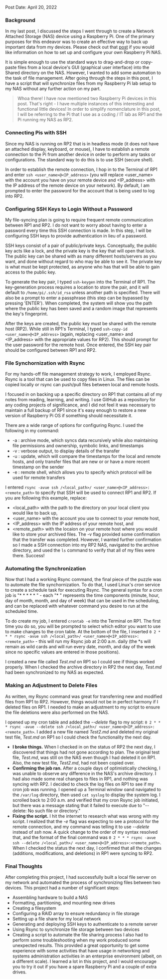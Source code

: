 Post Date:  April 20, 2022

### Background
In my last post, I discussed the steps I went through to create a Network Attached Storage (NAS) device using a Raspberry Pi.  One of the primary purposes for this endeavor was to create an effective way to back up important data from my devices.  Please check out that [post](https://drewbrinkley.github.io/2022/04/16/Setting-Up-a-Raspberry-Pi-NAS.html) if you would like information on how to set up and configure your own Raspberry Pi NAS.

It is simple enough to use the standard ways to drag-and-drop or copy-paste files from a local device's GUI (graphical user interface) into the Shared directory on the NAS.  However, I wanted to add some automation to the task of file management.  After going through the steps in this post, I have a script that will synchronize files from my Raspberry Pi lab setup to my NAS without any further action on my part.

>Whoa there!  I have now mentioned two Raspberry Pi devices in this post.  That's right - I have multiple instances of this interesting and functional little devices!  In order to simplify nomenclature in this post, I will be referring to the Pi that I use as a coding  / IT lab as RP1 and the Pi running my NAS as RP2.

### Connecting Pis with SSH
Since my NAS is running on RP2 that is in headless mode (it does not have an attached display, keyboard, or mouse), I have to establish a remote connection to the Pi from another device in order to perform any tasks or configurations.  The standard way to do this is to use SSH (secure shell).  

In order to establish the remote connection, I hop in to the Terminal of RP1 and enter ```ssh <user_name>@<IP_address>``` (you will replace <user_name> with the account you have on your remote device and <IP_address> with the IP address of the remote device on your network).  By default, I am prompted to enter the password for the account that is being used to log into RP2.

### Configuring SSH Keys to Login Without a Password
My file-syncing plan is going to require frequent remote communication between RP1 and RP2.  I do not want to worry about having to enter a password every time this SSH connection is made.  In this step, I will be configuring SSH keys to provide authentication in lieu of a password.

SSH keys consist of a pair of public/private keys.  Conceptually, the public key acts like a lock, and the private key is the key that will open that lock.  The public key can be shared with as many different hosts/servers as you want, and done without regard to who may be able to see it.  The private key is what must be kept protected, as anyone who has that will be able to gain access to the public key.

To generate the key pair, I typed ```ssh-keygen``` into the Terminal of RP1.  The key-generation process requires a location to store the pair, and it will default to ```/home/pi/.ssh/id_rsa``` unless another path is specified.  There will also be a prompt to enter a passphrase (this step can be bypassed by pressing 'ENTER').  When completed, the system will show you the path where the public key has been saved and a random image that represents the key's fingerprint.

After the keys are created, the public key must be shared with the remote host (RP2).  While still in RP1's Terminal, I typed ```ssh-copy-id <user_name>@<IP_address>``` (again, replacing <user_name> and <IP_address> with the appropriate values for RP2).  This should prompt for the user password for the remote host.  Once entered, the SSH key pair should be configured between RP1 and RP2.

### File Synchornization with Rsync
For my hands-off file management strategy to work, I employed Rsync.  Rsync is a tool that can be used to copy files in Linux.  The files can be copied locally or rsync can push/pull files between local and remote hosts.

I focused in on backing up a specific directory on RP1 that contains all of my notes from reading, learning, and writing.  I use GitHub as a repository for any coding projects of significance, and I did not feel it was necessary to maintain a full backup of RP1 since it's easy enough to restore a new version of Raspberry Pi OS if something should necessitate it.

There are a wide range of options for configuring Rsync.  I used the following in my command:
* -a :  archive mode, which syncs data recursively while also maintaining file permissions and ownership, symbolic links, and timestamps
* -v :  verbose output, to display details of the transfer
* -u :  update, which will compare the timestamps for the local and remote hosts, and only transfer files that are new or or have a more recent timestamp on the sender 
* -e :  remote shell, which allows you to specify which protocol will be used for remote transfers
 
I entered ```rsync -avue ssh /<local_path>/ <user_name>@<IP_address>:<remote_path>``` to specify that SSH will be used to connect RP1 and RP2.  If you are following this example, replace:
- <local_path> with the path to the directory on your local client you would like to back up,
- <user_name> with the account you use to connect to your remote host,
- <IP_address> with the IP address of your remote host, and
- <remote_path> with the locaion on your remote host where you would like to store your archived files.
The -v flag provided some confirmation that the transfer was completed.  However, I wanted further confirmation so I made a SSH connection into my RP2 NAS, navigated to the archive directory, and used the ```ls``` command to verify that all of my files were there.  Success!

### Automating the Synchronization
Now that I had a working Rsync command, the final piece of the puzzle was to automate the file synchornization.  To do that, I used Linux's _cron_ service to create a schedule task for executing Rsync.  The general syntax for a cron job is "* * * * * <command>" - each "* " represents the time components (minute, hour, day of month, month, and day of week) that can be used in the scheduling, and <command> can be replaced with whatever command you desire to run at the scheduled time.

To do create my job, I entered ```crontab -e``` into the Terminal on RP1.  The first time you do so, you will be prompted to select which editor you want to use to make changes to the cron table.  At the bottom of the file, I inserted ```0 2 * * * rsync -avue ssh /<local_path>/ <user_name>@<IP_address>:<remote_path>``` - this will run my Rsync job at 2:00 a.m. daily (the *s will remain as wild cards and will run every date, month, and day of the week since no specific values are entered in those positions).  

I created a new file called _Test.md_ on RP1 so I could see if things worked properly.  When I checked the archive directory in RP2 the next day, _Test.md_ had been synchronized to my NAS as expected.

### Making an Adjustment to Delete Files
As written, my Rsync command was great for transferring new and modified files from RP1 to RP2.  However, things would not be in perfect harmony if I deleted files on RP1.  I needed to make an adjustment to my script to ensure the file deletions were also performed on the NAS.  

I opened up my cron table and added the _--delete_ flag to my script:  ```0 2 * * * rsync -avue --delete ssh /<local_path>/ <user_name>@<IP_address>:<remote_path>```.  I added a new file named _Test2.md_ and deleted my original test file, _Test.md_ on RP1 so I could check the functionality the next day.
- __I broke things.__  When I checked in on the status of RP2 the next day, I discovered that things had not gone according to plan.  The original test file, _Test.md_, was still on the NAS even though I had deleted it on RP1.  Also, the new test file, _Test2.md_, had not been copied over.  
- __Confirming the job ran.__ After a couple days of optimistically checking, I was unable to observe any difference in the NAS's archive directory.  I had also made some real changes to files in RP1, and nothing was syncing with RP2.  I decided to check the log files on RP1 to see if my cron job was running.  I opened up a Terminal window oand navigated to the ```/var/log``` directory, then used ```cat syslog``` to display the system log.  I scrolled back to 2:00 a.m. and verified that my cron Rsync job initiated, but there was a message stating that it failed to execute due to "--delete:  No such file or directory."
- __Fixing the script.__  I hit the internet to research what was wrong with my script.  I realized that the _-e_ flag was expecting to see a protocol for the remote connection, and my command was telling it to use _--delete_ instead of _ssh_ now.  A quick change to the order of my syntax resolved that, and the format of the final command was  ```0 2 * * * rsync -avue ssh --delete /<local_path>/ <user_name>@<IP_address>:<remote_path>```.
When I checked the status the next day, I confirmed that all the changes (additions, modifications, and deletions) in RP1 were syncing to RP2.  

### Final Thoughts
After completing this project, I had successfully built a local file server on my network and automated the process of synchronizing files between two devices.  This project had a number of significant steps:
- Assembling hardware to build a NAS
- Formatting, partitioning, and mounting new drives
- Creating a filesystem
- Configuring a RAID array to ensure redundancy in file storage
- Setting up a file share for my local network
- Generating and deploying SSH keys to authenticate to a remote server
- Using Rsync to synchronize file storage between two devices
- Creating a script to automate the file sharing process
I also had to perform some troubleshooting when my work produced some unexpected results.  This provided a great opportunity to get some experience with some activities that have usage in networking and systems administration activities in an enterprise environment (albeit, on a different scale).  I learned a lot in this project, and I would encourage you to try it out if you have a spare Raspberry Pi and a couple of extra drives.